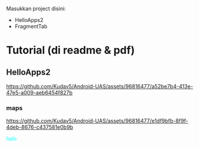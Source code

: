 Masukkan project disini:
- HelloApps2
- FragmentTab

# Tutorial (di readme & pdf)

## HelloApps2

https://github.com/Kudav5/Android-UAS/assets/96816477/a52be7b4-413e-47e5-a009-aeb6454f827b

### maps
https://github.com/Kudav5/Android-UAS/assets/96816477/e1df9bfb-8f9f-4deb-8676-c437581e0b9b


<p style="color: aqua;"> halo </p>